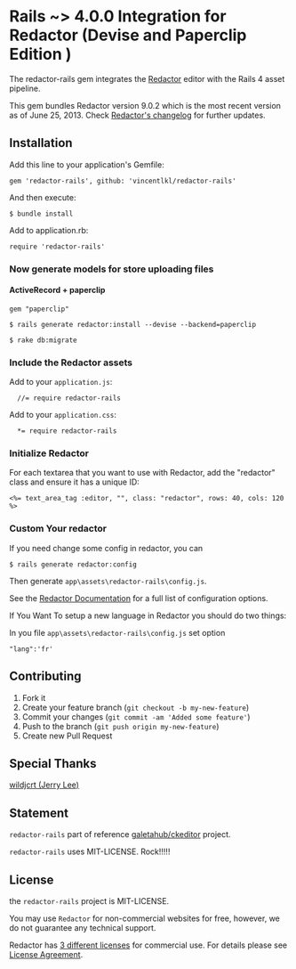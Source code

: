 # Rails ~> 4.0.0 Integration for Redactor (Devise and Paperclip Edition )

The redactor-rails gem integrates the [Redactor](http://redactorjs.com/) editor with the Rails 4 asset pipeline.

This gem bundles Redactor version 9.0.2 which is the most recent version as of June 25, 2013. Check [Redactor's changelog](http://imperavi.com/redactor/log/) for further updates.

## Installation

Add this line to your application's Gemfile:


    gem 'redactor-rails', github: 'vincentlkl/redactor-rails'

And then execute:

    $ bundle install



Add to application.rb:

    require 'redactor-rails'


### Now generate models for store uploading files

#### ActiveRecord + paperclip

    gem "paperclip"

    $ rails generate redactor:install --devise --backend=paperclip

    $ rake db:migrate


### Include the Redactor assets

Add to your `application.js`:

      //= require redactor-rails

Add to your `application.css`:

      *= require redactor-rails

### Initialize Redactor

For each textarea that you want to use with Redactor, add the "redactor" class and ensure it has a unique ID:

    <%= text_area_tag :editor, "", class: "redactor", rows: 40, cols: 120 %>

### Custom Your redactor

If you need change some config in redactor, you can

    $ rails generate redactor:config

Then generate `app\assets\redactor-rails\config.js`.

See the [Redactor Documentation](http://redactorjs.com/docs/settings/) for a full list of configuration options.


If You Want To setup a new language in Redactor you should do two things:

In you file `app\assets\redactor-rails\config.js` set option

    "lang":'fr'

## Contributing

1. Fork it
2. Create your feature branch (`git checkout -b my-new-feature`)
3. Commit your changes (`git commit -am 'Added some feature'`)
4. Push to the branch (`git push origin my-new-feature`)
5. Create new Pull Request

## Special Thanks

[wildjcrt (Jerry Lee)](https://github.com/wildjcrt/)
## Statement

`redactor-rails` part of reference [galetahub/ckeditor](https://github.com/galetahub/ckeditor) project.

`redactor-rails` uses MIT-LICENSE. Rock!!!!!

## License

the `redactor-rails` project is MIT-LICENSE.

You may use `Redactor` for non-commercial websites for free, however, we do not guarantee any technical support.

Redactor has [3 different licenses](http://redactorjs.com/download/) for commercial use.
For details please see [License Agreement](http://redactorjs.com/download/).
